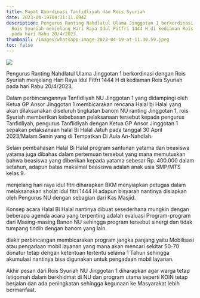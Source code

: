 ```yaml
---
title: Rapat Koordinasi Tanfidliyah dan Rois Syuriah
date: 2023-04-19T04:31:11.094Z
description: P﻿engurus Ranting Nahdlatul Ulama Jinggotan 1 berkordinasi dengan
  Rois Syuriah menjelang Hari Raya Idul Fitfri 1444 H di kediaman Rois Syuriah
  pada hari Rabu 20/4/2023.
thumbnail: /images/whatsapp-image-2023-04-19-at-11.30.59.jpeg
toc: false
---
```

![](/images/whatsapp-image-2023-04-19-at-11.30.59.jpeg)

P﻿engurus Ranting Nahdlatul Ulama Jinggotan 1 berkordinasi dengan Rois Syuriah menjelang Hari Raya Idul Fitfri 1444 H di kediaman Rois Syuriah pada hari Rabu 20/4/2023.

D﻿alam perbincangannya Tanfidliyah NU Jinggotan 1 yang didampingi oleh Ketua GP Ansor Jinggotan 1 membicarakan rencana Halal bi Halal yang akan dilaksanakan diseluruh tingkatan banom NU ranting Jinggotan 1, rois Syuriah memberikan kebebasan pelaksanaan tersebut kepada pengurus Tanfidliyah, pengurus Tanflidiyah dengan Ketua GP Ansor Jinggotan 1 sepakan pelaksanaan halal Bi Halal Jatuh pada tanggal 30 April 2023/Malam Senin yang di Tempatkan Di Aula An-Nahdlah.

S﻿elain pembahasan Halal Bi Halal program santunan yatama dan beasiswa yatama juga dibahas dalam pertemuan tersebut yang mana memutuskan bahwa beasiswa yang diberikan kepada yatama sebesar Rp. 400.000 dalam setahun, adapun batas maksimal beasiswa adalah anak usia SMP/MTS kelas 9.

m﻿enjelang hari raya idul fitri diharapkan BKM menyiapkan petugas dalam melaksanakan sholat idul fitri 1444 H adapun bisyarah nantinya disiapkan oleh Pengurus NU dengan sebagian dari Kas Masjid.

K﻿onsep acara Halal Bi Halal nantinya dibuat sesederhana mungkin dengan beberapa agenda acara yang terpenting adalah evaluasi Program-program dari Masing-masing Banon NU sehingga program tersebut sinergi dan tidak tumpang tindih dengan banom yang lain.

d﻿iakir perbincangan membicarakan program jangka panjang yaitu Mobilisasi atau pengadaan mobil layanan yang mana akan mencari sekitar 50-70 donatur tetap dengan ketentuan tertentu selama 1 Tahun sehingga akumulasi nantinya bisa digunakan untuk pengadaan mobil layanan.

A﻿khir pesan dari Rois Syuriah NU Jinggotan 1 diharapkan agar warga tetap istiqomah dalam berkhidmat di NU dan program utama seperti KOIN tetap berjalan dan ada peningkatan sehingga kegunaan ke Masyarakat lebih bermanfaat.